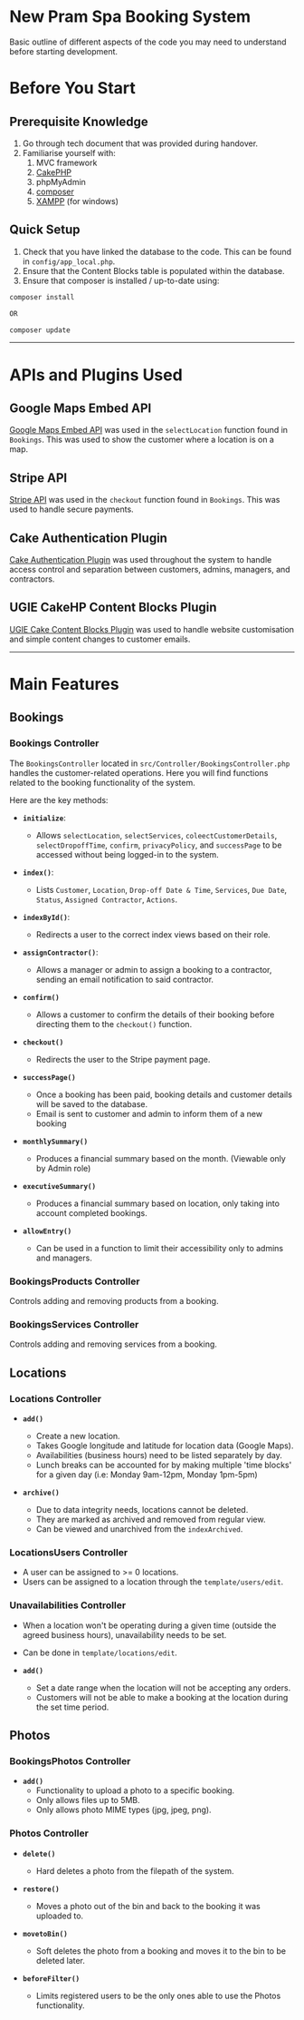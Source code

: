 # New Pram Spa Booking System

Basic outline of different aspects of the code you may need to understand before starting development.
# Before You Start

## Prerequisite Knowledge
1. Go through tech document that was provided during handover.
2. Familiarise yourself with:
    1. MVC framework
    2. [CakePHP](https://book.cakephp.org/5/en/index.html)
    3. phpMyAdmin
    4. [composer](https://getcomposer.org/doc)
    5. [XAMPP](https://apachefriends.org/faq_windows.html) (for windows)

## Quick Setup
1. Check that you have linked the database to the code. This can be found in `config/app_local.php`.
2. Ensure that the Content Blocks table is populated within the database.
3. Ensure that composer is installed / up-to-date using:
``` bash
composer install

OR

composer update
```
___
# APIs and Plugins Used
## Google Maps Embed API
[Google Maps Embed API](https://developers.google.com/maps/documentation/embed/get-started) was used in the `selectLocation` function found in `Bookings`. This was used to show the customer where a location is on a map.

## Stripe API
[Stripe API](https://docs.stripe.com/api) was used in the `checkout` function found in `Bookings`. This was used to handle secure payments.

## Cake Authentication Plugin
[Cake Authentication Plugin](https://book.cakephp.org/4/en/tutorials-and-examples/cms/authentication.html) was used throughout the system to handle access control and separation between customers, admins, managers, and contractors.

## UGIE CakeHP Content Blocks Plugin
[UGIE Cake Content Blocks Plugin](https://github.com/ugie-cake/cakephp-content-blocks) was used to handle website customisation and simple content changes to customer emails.
___
# Main Features
## Bookings

### Bookings Controller

The `BookingsController` located in `src/Controller/BookingsController.php` handles the customer-related operations. Here you will find functions related to the booking functionality of the system.

Here are the key methods:

- **`initialize`**:
  - Allows `selectLocation`, `selectServices`, `coleectCustomerDetails`, `selectDropoffTime`, `confirm`, `privacyPolicy`, and `successPage` to be accessed without being logged-in to the system.


- **`index()`**:
    - Lists `Customer`, `Location`, `Drop-off Date & Time`, `Services`, `Due Date`, `Status`, `Assigned Contractor`, `Actions`.


- **`indexById()`**:
    - Redirects a user to the correct index views based on their role.


- **`assignContractor()`**:
  - Allows a manager or admin to assign a booking to a contractor, sending an email notification to said contractor.


- **`confirm()`**
  - Allows a customer to confirm the details of their booking before directing them to the `checkout()` function.


- **`checkout()`**
  - Redirects the user to the Stripe payment page.


- **`successPage()`**
  - Once a booking has been paid, booking details and customer details will be saved to the database.
  - Email is sent to customer and admin to inform them of a new booking


- **`monthlySummary()`**
  - Produces a financial summary based on the month. (Viewable only by Admin role)


- **`executiveSummary()`**
    - Produces a financial summary based on location, only taking into account completed bookings.


- **`allowEntry()`**
  - Can be used in a function to limit their accessibility only to admins and managers.

### BookingsProducts Controller
Controls adding and removing products from a booking.

### BookingsServices Controller
Controls adding and removing services from a booking.

## Locations
### Locations Controller
- **`add()`**
  - Create a new location.
  - Takes Google longitude and latitude for location data (Google Maps).
  - Availabilities (business hours) need to be listed separately by day.
  - Lunch breaks can be accounted for by making multiple 'time blocks' for a given day (i.e: Monday 9am-12pm, Monday 1pm-5pm)

- **`archive()`**
  - Due to data integrity needs, locations cannot be deleted.
  - They are marked as archived and removed from regular view.
  - Can be viewed and unarchived from the `indexArchived`.

### LocationsUsers Controller
- A user can be assigned to >= 0 locations.
- Users can be assigned to a location through the `template/users/edit`.


### Unavailabilities Controller
- When a location won't be operating during a given time (outside the agreed business hours), unavailability needs to be set.
- Can be done in `template/locations/edit`.


- **`add()`**
  - Set a date range when the location will not be accepting any orders.
  - Customers will not be able to make a booking at the location during the set time period.
## Photos

### BookingsPhotos Controller
- **`add()`**
    - Functionality to upload a photo to a specific booking.
    - Only allows files up to 5MB.
    - Only allows photo MIME types (jpg, jpeg, png).

### Photos Controller
- **`delete()`**
  - Hard deletes a photo from the filepath of the system.


- **`restore()`**
    - Moves a photo out of the bin and back to the booking it was uploaded to.


- **`movetoBin()`**
  - Soft deletes the photo from a booking and moves it to the bin to be deleted later.


- **`beforeFilter()`**
  - Limits registered users to be the only ones able to use the Photos functionality.



